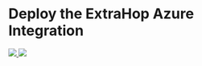 # Deploy the ExtraHop Azure Integration

<a href="https://portal.azure.com/#create/Microsoft.Template/uri/https%3A%2F%2Fraw.githubusercontent.com%2FExtraHop%2Fextrahop-platform-showcase%2Fazure-integration%2Fextrahop_azure_integration_deployment.json" target="_blank">
    <img src="http://azuredeploy.net/deploybutton.png"/>
</a>
<a href="http://armviz.io/#/?load=https%3A%2F%2Fraw.githubusercontent.com%2FExtraHop%2Fextrahop-platform-showcase%2Fazure-integration%2Fextrahop_azure_integration_deployment.json" target="_blank">
    <img src="http://armviz.io/visualizebutton.png"/>
</a>

